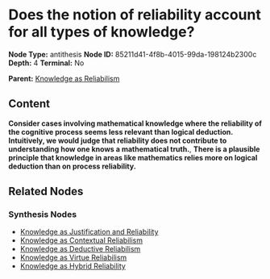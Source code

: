 # Does the notion of reliability account for all types of knowledge?

**Node Type:** antithesis
**Node ID:** 85211d41-4f8b-4015-99da-198124b2300c
**Depth:** 4
**Terminal:** No

**Parent:** [Knowledge as Reliabilism](knowledge-as-reliabilism-synthesis-c9f0afda-b10a-48dd-9aa0-5e1557825b85.md)

## Content

**Consider cases involving mathematical knowledge where the reliability of the cognitive process seems less relevant than logical deduction. Intuitively, we would judge that reliability does not contribute to understanding how one knows a mathematical truth.**, **There is a plausible principle that knowledge in areas like mathematics relies more on logical deduction than on process reliability.**

## Related Nodes

### Synthesis Nodes

- [Knowledge as Justification and Reliability](knowledge-as-justification-and-reliability-synthesis-0f60eb8f-534d-41d0-a966-796c9f1495ad.md)
- [Knowledge as Contextual Reliabilism](knowledge-as-contextual-reliabilism-synthesis-ae3edada-481f-4532-9cee-19960391c9d9.md)
- [Knowledge as Deductive Reliabilism](knowledge-as-deductive-reliabilism-synthesis-2a88400e-3f46-48b5-8d52-21e3d5603903.md)
- [Knowledge as Virtue Reliabilism](knowledge-as-virtue-reliabilism-synthesis-f5f31de2-6084-4200-9deb-a43943236344.md)
- [Knowledge as Hybrid Reliability](knowledge-as-hybrid-reliability-synthesis-ffc199fb-ea54-49af-b910-ae0f3f45fb37.md)
